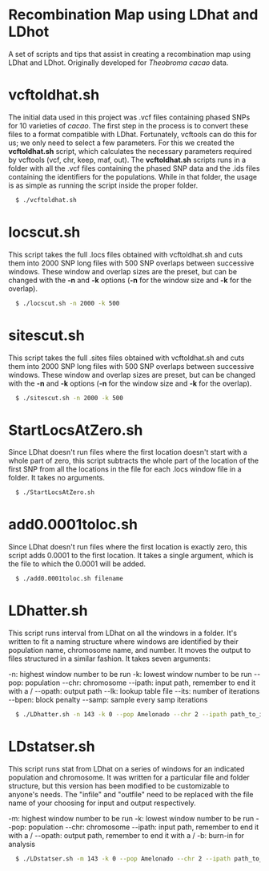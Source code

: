 # Recombination Map using LDhat and LDhot
A set of scripts and tips that assist in creating a recombination map using LDhat and LDhot. Originally developed for *Theobroma cacao* data.

# vcftoldhat.sh

The initial data used in this project was .vcf files containing phased SNPs for 10 varieties of *cacao*. The first step in the process is to convert these files to a format compatible with LDhat. Fortunately, vcftools can do this for us; we only need to select a few parameters. For this we created the **vcftoldhat.sh** script, which calculates the necessary parameters required by vcftools (vcf, chr, keep, maf, out). The **vcftoldhat.sh** scripts runs in a folder with all the .vcf files containing the phased SNP data and the .ids files containing the identifiers for the populations. While in that folder, the usage is as simple as running the script inside the proper folder.

```sh
  $ ./vcftoldhat.sh
```

# locscut.sh

This script takes the full .locs files obtained with vcftoldhat.sh and cuts them into 2000 SNP long files with 500 SNP overlaps between successive windows. These window and overlap sizes are the preset, but can be changed with the **-n** and **-k** options (**-n** for the window size and **-k** for the overlap).

```sh
  $ ./locscut.sh -n 2000 -k 500
```

# sitescut.sh

This script takes the full .sites files obtained with vcftoldhat.sh and cuts them into 2000 SNP long files with 500 SNP overlaps between successive windows. These window and overlap sizes are preset, but can be changed with the **-n** and **-k** options (**-n** for the window size and **-k** for the overlap).

```sh
  $ ./sitescut.sh -n 2000 -k 500
```

# StartLocsAtZero.sh

Since LDhat doesn't run files where the first location doesn't start with a whole part of zero, this script subtracts the whole part of the location of the first SNP from all the locations in the file for each .locs window file in a folder. It takes no arguments.

```sh
  $ ./StartLocsAtZero.sh
```

# add0.0001toloc.sh

Since LDhat doesn't run files where the first location is exactly zero, this script adds 0.0001 to the first location. It takes a single argument, which is the file to which the 0.0001 will be added.

```sh
  $ ./add0.0001toloc.sh filename
```

# LDhatter.sh

This script runs interval from LDhat on all the windows in a folder. It's written to fit a naming structure where windows are identified by their population name, chromosome name, and number. It moves the output to files structured in a similar fashion. It takes seven arguments:

-n: highest window number to be run
-k: lowest window number to be run
--pop: population
--chr: chromosome
--ipath: input path, remember to end it with a /
--opath: output path
--lk: lookup table file
--its: number of iterations
--bpen: block penalty
--samp: sample every samp iterations

```sh
  $ ./LDhatter.sh -n 143 -k 0 --pop Amelonado --chr 2 --ipath path_to_input --opath path_to_output --lk lookup_table_file --its 100000000 --bpen 5 --samp 10000
```

# LDstatser.sh

This script runs stat from LDhat on a series of windows for an indicated population and chromosome. It was written for a particular file and folder structure, but this version has been modified to be customizable to anyone's needs. The "infile" and "outfile" need to be replaced with the file name of your choosing for input and output respectively.

-m: highest window number to be run
-k: lowest window number to be run
--pop: population
--chr: chromosome
--ipath: input path, remember to end it with a /
--opath: output path, remember to end it with a /
-b: burn-in for analysis


```sh
  $ ./LDstatser.sh -m 143 -k 0 --pop Amelonado --chr 2 --ipath path_to_input --opath path_to_output -b 5000
```
